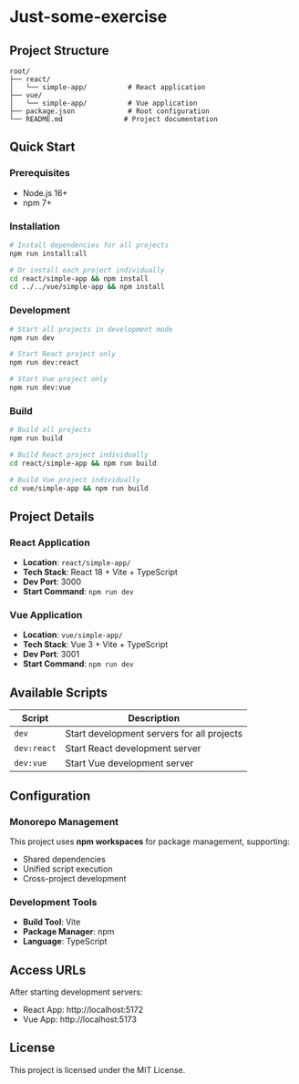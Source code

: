 # Just-some-exercise


## Project Structure

```
root/
├── react/
│   └── simple-app/          # React application
├── vue/
│   └── simple-app/          # Vue application
├── package.json             # Root configuration
└── README.md               # Project documentation
```

## Quick Start

### Prerequisites

- Node.js 16+
- npm 7+

### Installation

```bash
# Install dependencies for all projects
npm run install:all

# Or install each project individually
cd react/simple-app && npm install
cd ../../vue/simple-app && npm install
```

### Development

```bash
# Start all projects in development mode
npm run dev

# Start React project only
npm run dev:react

# Start Vue project only  
npm run dev:vue
```

### Build

```bash
# Build all projects
npm run build

# Build React project individually
cd react/simple-app && npm run build

# Build Vue project individually
cd vue/simple-app && npm run build
```

## Project Details

### React Application
- **Location**: `react/simple-app/`
- **Tech Stack**: React 18 + Vite + TypeScript
- **Dev Port**: 3000
- **Start Command**: `npm run dev`

### Vue Application  
- **Location**: `vue/simple-app/`
- **Tech Stack**: Vue 3 + Vite + TypeScript
- **Dev Port**: 3001
- **Start Command**: `npm run dev`

## Available Scripts

| Script | Description |
|--------|-------------|
| `dev` | Start development servers for all projects |
| `dev:react` | Start React development server |
| `dev:vue` | Start Vue development server |

## Configuration

### Monorepo Management
This project uses **npm workspaces** for package management, supporting:
- Shared dependencies
- Unified script execution
- Cross-project development

### Development Tools
- **Build Tool**: Vite
- **Package Manager**: npm
- **Language**: TypeScript

## Access URLs

After starting development servers:
- React App: http://localhost:5172
- Vue App: http://localhost:5173



## License

This project is licensed under the MIT License.
